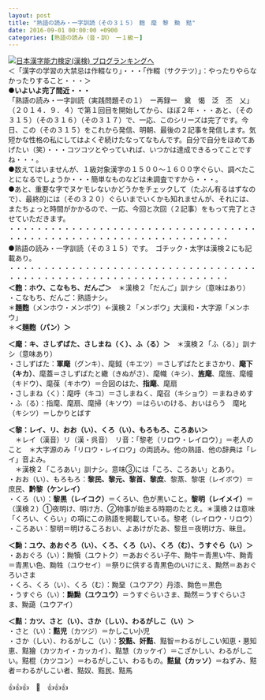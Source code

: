 ```yaml
---
layout: post
title: "熟語の読み・一字訓読（その３１５）　麭　麾　黎　黝　黠"
date: 2016-09-01 00:00:00 +0900
categories: [熟語の読み（音・訓）　ー１級－]
---
```


[![](/syuusyuu9701/assets/images/熟語の読み・一字訓読（その３１５）-麭-麾-黎-黝-黠-br_c_3028_1.gif)](http://blog.with2.net/link.php?1659096:3028 "日本漢字能力検定(漢検) ブログランキングへ")[日本漢字能力検定(漢検) ブログランキングへ](http://blog.with2.net/link.php?1659096:3028)  
＜「漢字の学習の大禁忌は作輟なり」・・・「作輟（サクテツ）」：やったりやらなかったりすること・・・＞  
**●いよいよ完了間近・・・**  
「熟語の読み・一字訓読（実践問題その１）　ー再録ー　奠　愒　泛　丕　乂」（２０１４．９．４）で第１回目を開始してから、ほぼ２年・・・あと、（その３１５）（その３１６）（その３１７）で、一応、このシリーズは完了です。今日、この（その３１５）をこれから発信、明朝、最後の２記事を発信します。気短かな性格の私にしてはよくぞ続けたなってなもんです。自分で自分をほめてあげたい（笑）・・・コツコツとやっていれば、いつかは達成できるってことですね・・・。  
●数えてはいませんが、１級対象漢字の１５００～１６００字ぐらい、調べたことになるでしょうか・・・簡単なものなどは未調査ですから・・・。  
●あと、重要な字でヌケモレないかどうかをチェックして（たぶん有るはずなので）、最終的には（その３２０）ぐらいまでいくかも知れませんが、それには、またちょっと時間がかかるので、一応、今回と次回（２記事）をもって完了とさせていただきます。  
・・・・・・・・・・・・・・・・・・・・・・・・・・・・・・・・・・・・・・・・・・・・・・・・・・・・・・・・・・・・・・・・・・・・  
●熟語の読み・一字訓読（その３１５）です。　ゴチック・太字は漢検２にも記載あり。  
・・・・・・・・・・・・・・・・・・・・・・・・・・・・・・・・・・・・・・・・・・・・・・・・・・・・・・・・・・・・・・・・・・・・  
**＜麭：ホウ、こなもち、だんご＞**　＊漢検２「だんご」訓ナシ（意味はあり）  
・こなもち、だんご：熟語ナシ。  
＊**麺麭**（メンホウ・メンポウ）←漢検２「メンポウ」大漢和・大字源「メンホウ」  
＊**＜麺麭（パン）＞**  
  
**＜麾：キ、さしずばた、さしまね（く）、ふ（る）＞**　＊漢検２「ふ（る）」訓ナシ（意味あり）  
・さしずばた：**軍麾**（グンキ）、麾鉞（キエツ）＝さしずばたとまさかり、**麾下（キカ）**、麾蓋＝さしずばたと繖（きぬがさ）、麾幟（キシ）、**旌麾**、麾旌、麾幢（キドウ）、麾葆（キホウ）＝合図のはた、**指麾**、麾扇  
・さしまね（く）：麾呼（キコ）＝さしまねく、麾召（キショウ）＝まねきめす  
・ふ（る）：指麾、麾扇、麾掃（キソウ）＝はらいのける、おいはらう　麾叱（キシツ）＝しかりとばす  
  
**＜黎：レイ、リ、おお（い）、くろ（い）、もろもろ、ころあい＞**  
　＊レイ（漢音）リ（漢・呉音）　リ音：「黎老（リロウ・レイロウ）」＝老人のこと　＊大字源のみ「リロウ・レイロウ」の両読み。他の熟語、他の辞典は「レイ」音よみ。  
　＊漢検２「ころあい」訓ナシ。意味③には「ころ、ころあい」とあり。  
・おお（い）、もろもろ：**黎民、黎元、黎首、黎庶**、黎蒸、黎氓（レイボウ）＝庶民、**黔黎（ケンレイ）**  
・くろ（い）：**黎黒（レイコク）**＝くろい、色が黒いこと。**黎明（レイメイ）**＝（漢検２）①夜明け、明け方、②物事が始まる時期のたとえ。＊漢検２は意味「くろい、くらい」の項にこの熟語を掲載している。黎老（レイロウ・リロウ）  
・ころあい：黎明＝明けるころおい、よあけがたあ、黎旦＝夜明け方、昧旦。  
  
**＜黝：ユウ、あおぐろ（い）、くろ、くろ（い）、くろ（む）、うすぐら（い）＞**　  
・あおぐろ（い）：黝犢（ユウトク）＝あおぐろい子牛、黝牛＝青黒い牛、黝青＝青黒い色、黝牲（ユウセイ）＝祭りに供する青黒色のいけにえ、黝然＝あおぐろいさま  
・くろ、くろ（い）、くろ（む）：黝堊（ユウアク）丹漆、黝色＝黒色  
・うすぐら（い）：**黝黝（ユウユウ）**＝うすぐらいさま、黝然＝うすぐらいさま、黝藹（ユウアイ）　  
  
**＜黠：カツ、さと（い）、さか（しい）、わるがしこ（い）＞**  
・さと（い）：**黠児**（カツジ）＝かしこい小児  
・さか（しい）、わるがしこ（い）：**狡黠、奸黠**、黠智＝わるがしこい知恵・悪知恵、黠獪（カツカイ・カッカイ）、黠慧（カッケイ）＝こざかしい、わるがしこい。黠棍（カツコン）＝わるがしこい、わるもの。**黠鼠（カッソ）**＝ねずみ、黠者＝わるがしこい者、黠奴、黠民、黠馬  
  
👍👍👍　🐒　👍👍👍